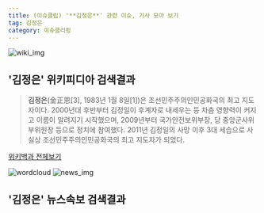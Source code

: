 ```yaml
---
title: (이슈클립) '**김정은**' 관련 이슈, 기사 모아 보기
tag: 김정은
category: 이슈클리핑
---
```

![wiki_img](https://user-images.githubusercontent.com/42597476/44503234-41136a80-a6d0-11e8-9071-6fc6418eafe4.png)
## **'**김정은**'** 위키피디아 검색결과
>**김정은**(金正恩[3], 1983년 1월 8일[1])은 조선민주주의인민공화국의 최고 지도자이다. 2000년대 후반부터 김정일이 후계자로 내세우는 등 차츰 영향력이 커지고 이름이 알려지기 시작했으며, 2009년부터 국가안전보위부장, 당 중앙군사위 부위원장 등으로 정치에 참여했다. 2011년 김정일의 사망 이후 3대 세습으로 사실상 조선민주주의인민공화국의 최고 지도자가 되었다.

<a href="https://ko.wikipedia.org/wiki/김정은" target="_blank">위키백과 전체보기</a>

![wordcloud](https://s3.ap-northeast-2.amazonaws.com/lyrics101-wordcloud/2018-09-19-1537327822.png)
![news_img](https://user-images.githubusercontent.com/42597476/44507050-1206f400-a6e4-11e8-8d98-7ffbfebb353f.png)
## **'**김정은**'** 뉴스속보 검색결과

